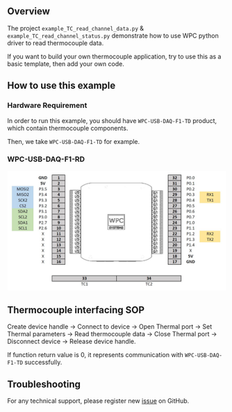 ## Overview

The project `example_TC_read_channel_data.py` & `example_TC_read_channel_status.py` demonstrate how to use WPC python driver to read thermocouple data.

If you want to build your own thermocouple application, try to use this as a basic template, then add your own code.

## How to use this example

### Hardware Requirement

In order to run this example, you should have `WPC-USB-DAQ-F1-TD` product, which contain thermocouple components.

Then, we take `WPC-USB-DAQ-F1-TD` for example.

### WPC-USB-DAQ-F1-RD

<img src="https://github.com/WPC-Systems-Ltd/WPC_Python_driver_release/blob/main/Reference/Pinouts/USB-DAQ-F1-TD.JPG" alt="drawing" width="600"/>

## Thermocouple interfacing SOP 

Create device handle -> Connect to device -> Open Thermal port -> Set Thermal parameters ->  Read thermocouple data -> Close Thermal port -> Disconnect device -> Release device handle.

If function return value is 0, it represents communication with `WPC-USB-DAQ-F1-TD` successfully.

## Troubleshooting

For any technical support, please register new [issue](https://github.com/WPC-Systems-Ltd/WPC_Python_driver_release/issues) on GitHub.